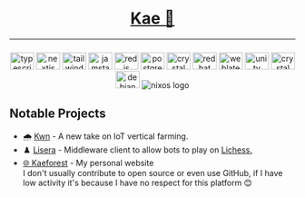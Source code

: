<div align="center">
<a href="https://hytracer.ink"><h1>Kae 🤍</h1></a>
</div>

---

###

<div align="center" background-color="white" color="black">
  <img src="https://cdn.jsdelivr.net/gh/devicons/devicon/icons/typescript/typescript-plain.svg" height="30" width="42" alt="typescript logo"  />
  <img src="https://cdn.jsdelivr.net/gh/devicons/devicon/icons/nextjs/nextjs-original.svg" height="30" width="42" alt="nextjs logo"  />
  <img src="https://cdn.jsdelivr.net/gh/devicons/devicon/icons/tailwindcss/tailwindcss-plain.svg" height="30" width="42" alt="tailwind logo"  />
  <img src="https://cdn.jsdelivr.net/gh/devicons/devicon/icons/jamstack/jamstack-original.svg" height="30" width="42" alt="jamstack logo"  />
  <img src="https://cdn.jsdelivr.net/gh/devicons/devicon/icons/redis/redis-original.svg" height="30" width="42" alt="redis logo"  />
  <img src="https://cdn.jsdelivr.net/gh/devicons/devicon/icons/postgresql/postgresql-original.svg" height="30" width="42" alt="postgresql logo"  />
  <img src="https://cdn.jsdelivr.net/gh/devicons/devicon/icons/mongodb/mongodb-original.svg" height="30" width="42" alt="crystal logo"  />
  <img src="https://cdn.jsdelivr.net/gh/devicons/devicon/icons/csharp/csharp-original.svg" height="30" width="42" alt="redhat logo"  />
  <img src="https://cdn.jsdelivr.net/gh/devicons/devicon/icons/go/go-original.svg" height="30" width="42" alt="weblate logo"  />
  <img src="https://cdn.jsdelivr.net/gh/devicons/devicon/icons/unity/unity-original.svg" height="30" width="42" alt="unity logo"  />
  <img src="https://cdn.jsdelivr.net/gh/devicons/devicon/icons/crystal/crystal-original.svg" height="30" width="42" alt="crystal logo"  />
  <img src="https://cdn.jsdelivr.net/gh/devicons/devicon/icons/debian/debian-original.svg" height="30" width="42" alt="debian logo"  />
   <img src="https://cdn.jsdelivr.net/gh/devicons/devicon/icons/nixos/nixos-original.svg" alt="nixos logo"/>
  
</div>

###

<h2 align="left">Notable Projects</h2>
<p><ul>
  <li>🌧️ <a href="https://gitlab.com/kaelta/kwn">Kwn</a> - A new take on IoT vertical farming.</li>
  <li>♟️ <a href="https://gitlab.com/kaelta/lisera">Lisera</a> - Middleware client to allow bots to play on <a href="lichess.org">Lichess.</li>
  <li>🌐 <a href="https://www.kae.si">Kaeforest</a> - My personal website</li>
  I don't usually contribute to open source or even use GitHub, if I have low activity it's because I have no respect for this platform 😊
  </ul></p>
